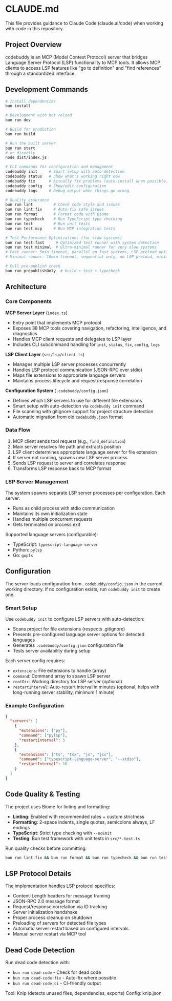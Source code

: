 # CLAUDE.md

This file provides guidance to Claude Code (claude.ai/code) when working with code in this repository.

## Project Overview

codebuddy is an MCP (Model Context Protocol) server that bridges Language Server Protocol (LSP) functionality to MCP tools. It allows MCP clients to access LSP features like "go to definition" and "find references" through a standardized interface.

## Development Commands

```bash
# Install dependencies
bun install

# Development with hot reload
bun run dev

# Build for production
bun run build

# Run the built server
bun run start
# or directly
node dist/index.js

# CLI commands for configuration and management
codebuddy init     # Smart setup with auto-detection  
codebuddy status   # Show what's working right now
codebuddy fix      # Actually fix problems (auto-install when possible)
codebuddy config   # Show/edit configuration
codebuddy logs     # Debug output when things go wrong

# Quality assurance
bun run lint         # Check code style and issues
bun run lint:fix     # Auto-fix safe issues
bun run format       # Format code with Biome
bun run typecheck    # Run TypeScript type checking
bun run test         # Run unit tests
bun run test:mcp     # Run MCP integration tests

# Test Performance Optimizations (for slow systems)
bun run test:fast     # Optimized test runner with system detection
bun run test:minimal  # Ultra-minimal runner for very slow systems
# Fast runner: 5min timeout, parallel on fast systems, LSP preload optional
# Minimal runner: 10min timeout, sequential only, no LSP preload, minimal config

# Full pre-publish check
bun run prepublishOnly  # build + test + typecheck
```

## Architecture

### Core Components

**MCP Server Layer** (`index.ts`)

- Entry point that implements MCP protocol
- Exposes 38 MCP tools covering navigation, refactoring, intelligence, and diagnostics
- Handles MCP client requests and delegates to LSP layer
- Includes CLI subcommand handling for `init`, `status`, `fix`, `config`, `logs`

**LSP Client Layer** (`src/lsp/client.ts`)

- Manages multiple LSP server processes concurrently
- Handles LSP protocol communication (JSON-RPC over stdio)
- Maps file extensions to appropriate language servers
- Maintains process lifecycle and request/response correlation

**Configuration System** (`.codebuddy/config.json`)

- Defines which LSP servers to use for different file extensions  
- Smart setup with auto-detection via `codebuddy init` command
- File scanning with gitignore support for project structure detection
- Automatic migration from old `codebuddy.json` format

### Data Flow

1. MCP client sends tool request (e.g., `find_definition`)
2. Main server resolves file path and extracts position
3. LSP client determines appropriate language server for file extension
4. If server not running, spawns new LSP server process
5. Sends LSP request to server and correlates response
6. Transforms LSP response back to MCP format

### LSP Server Management

The system spawns separate LSP server processes per configuration. Each server:

- Runs as child process with stdio communication
- Maintains its own initialization state
- Handles multiple concurrent requests
- Gets terminated on process exit

Supported language servers (configurable):

- TypeScript: `typescript-language-server`
- Python: `pylsp`
- Go: `gopls`

## Configuration

The server loads configuration from `.codebuddy/config.json` in the current working directory. If no configuration exists, run `codebuddy init` to create one.

### Smart Setup  

Use `codebuddy init` to configure LSP servers with auto-detection:

- Scans project for file extensions (respects .gitignore)
- Presents pre-configured language server options for detected languages
- Generates `.codebuddy/config.json` configuration file  
- Tests server availability during setup

Each server config requires:

- `extensions`: File extensions to handle (array)
- `command`: Command array to spawn LSP server
- `rootDir`: Working directory for LSP server (optional)
- `restartInterval`: Auto-restart interval in minutes (optional, helps with long-running server stability, minimum 1 minute)

### Example Configuration

```json
{
  "servers": [
    {
      "extensions": ["py"],
      "command": ["pylsp"],
      "restartInterval": 5
    },
    {
      "extensions": ["ts", "tsx", "js", "jsx"],
      "command": ["typescript-language-server", "--stdio"],
      "restartInterval": 10
    }
  ]
}
```

## Code Quality & Testing

The project uses Biome for linting and formatting:

- **Linting**: Enabled with recommended rules + custom strictness
- **Formatting**: 2-space indents, single quotes, semicolons always, LF endings
- **TypeScript**: Strict type checking with `--noEmit`
- **Testing**: Bun test framework with unit tests in `src/*.test.ts`

Run quality checks before committing:

```bash
bun run lint:fix && bun run format && bun run typecheck && bun run test
```

## LSP Protocol Details

The implementation handles LSP protocol specifics:

- Content-Length headers for message framing
- JSON-RPC 2.0 message format
- Request/response correlation via ID tracking
- Server initialization handshake
- Proper process cleanup on shutdown
- Preloading of servers for detected file types
- Automatic server restart based on configured intervals
- Manual server restart via MCP tool

## Dead Code Detection

Run dead code detection with:
- `bun run dead-code` - Check for dead code
- `bun run dead-code:fix` - Auto-fix where possible
- `bun run dead-code:ci` - CI-friendly output

Tool: Knip (detects unused files, dependencies, exports)
Config: knip.json
